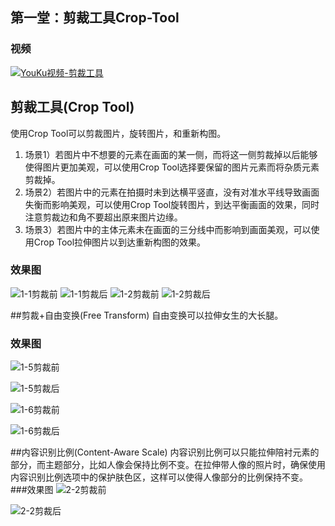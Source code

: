 ## 第一堂：剪裁工具Crop-Tool
### 视频
[![YouKu视频-剪裁工具](static/5761673-dedfeff368d78c03.jpg)](http://player.youku.com/embed/XMzU4ODM3NjE5Ng==)
## **剪裁工具(Crop Tool)**
使用Crop Tool可以剪裁图片，旋转图片，和重新构图。
1. 场景1）若图片中不想要的元素在画面的某一侧，而将这一侧剪裁掉以后能够使得图片更加美观，可以使用Crop Tool选择要保留的图片元素而将杂质元素剪裁掉。
2. 场景2）若图片中的元素在拍摄时未到达横平竖直，没有对准水平线导致画面失衡而影响美观，可以使用Crop Tool旋转图片，到达平衡画面的效果，同时注意剪裁边和角不要超出原来图片边缘。
3. 场景3）若图片中的主体元素未在画面的三分线中而影响到画面美观，可以使用Crop Tool拉伸图片以到达重新构图的效果。
### 效果图
![1-1剪裁前](static/5761673-1e233e5c68830971.jpg)
![1-1剪裁后](static/5761673-6d52040f87df099f.jpg)
![1-2剪裁前](static/5761673-b5ba8d9e0dd8ecba.jpg)
![1-2剪裁后](static/5761673-c22a36d13644c8fe.jpg)

##剪裁+自由变换(Free Transform)
自由变换可以拉伸女生的大长腿。
### 效果图
![1-5剪裁前](static/5761673-59ce4f6be0e6b16e.jpg)

![1-5剪裁后](static/5761673-18802349b7841952.jpg)

![1-6剪裁前](static/5761673-5f4a6a39d7c025dd.jpg)

![1-6剪裁后](static/5761673-697fb8db0743f1de.jpg)

##内容识别比例(Content-Aware Scale)
内容识别比例可以只能拉伸陪衬元素的部分，而主题部分，比如人像会保持比例不变。在拉伸带人像的照片时，确保使用内容识别比例选项中的保护肤色区，这样可以使得人像部分的比例保持不变。
###效果图
![2-2剪裁前](static/5761673-0ae1e2b7d6f7e837.jpg)

![2-2剪裁后](static/5761673-0c4054887b5a1eb1.jpg)






